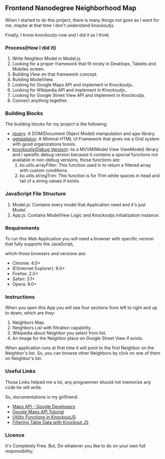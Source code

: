 ## Frontend Nanodegree Neighborhood Map

When I started to do this project, there is many things not goes as I want for me, maybe at that time I don't understand knockoutjs.

Finally, I know knockoutjs now and I did it as I think.

### Process(How I did it)
1. Write Neighbor Model in Model.js
2. Looking for a proper framework that fit nicely in Desktops, Tablets and Mobiles screen.
3. Building View on that framework concept.
4. Building ModelView.
5. Looking for Google Maps API and implement in Knockoutjs..
6. Looking for Wikipedia API and implement in Knockoutjs..
7. Looking for Google Street View API and implement in Knockoutjs.
8. Connect anything together.

### Building Blocks

The building blocks for my project is the following:

* [jquery](http://jquery.com): A DOM(Document Object Model) manipulation and ajax library. 
* [getskeleton](http://getskeleton.com/): A Minimal HTML UI Framework that gives me a Grid system with good organizations toools.
* [knockoutjs(Debug Version)](http://knockoutjs.com/downloads/knockout-3.3.0.debug.js): its a MVVM(Model View ViewModel) library and I spesific debug version because it contains a special functions not available in non-debug versions, those functions are:
	1. ko.utils.arrayFilter: This function used in to return a filtered array with custom conditions.
	2. ko.utils.stringTrim: This function is for Trim white spaces in head and tail of a string values if exists.

### JavaScript File Structure

1. Model.js: Contains every model that Application need and it's just Model.
2. App.js: Contains ModelView Logic and Knockoutjs initialization instance.

### Requirements

To run this Web Application you will need a browser with specific version that fully supports the JavaScript,

which those browsers and versions are:

- Chrome: 4.0+
- IE(Internet Explorer): 9.0+
- Firefox: 2.0+
- Safari: 3.1+
- Opera: 9.0+

### Instructions

When you open this App you will see four sections from left to right and up to down, which are they:
1. Neighbors Map.
2. Neighbors List with filtration capability.
3. Wikipedia about Neighbor you select from list.
4. An image for the Neighbor place on Google Street View if exists.

When application runs at first time it will point to the first Neighbor on the Neighbor's list.
So, you can browse other Neighbors by click on one of them on Neighbor's list.

### Useful Links

Those Links helped me a lot, any programmer should not memorize any code he will write.

So, documentations is my girlfriend.

* [Maps API - Google Developers](https://developers.google.com/maps/)
* [Google Maps API Tutorial](http://www.w3schools.com/googleapi/)
* [Utility Functions in KnockoutJS](http://www.knockmeout.net/2011/04/utility-functions-in-knockoutjs.html)
* [Filtering Table Data with Knockout JS](http://ryanrahlf.com/filtering-table-data-with-knockout-js/)

### Licence

It's Completely Free. But, Do whatever you like to do on your own full responsibility;